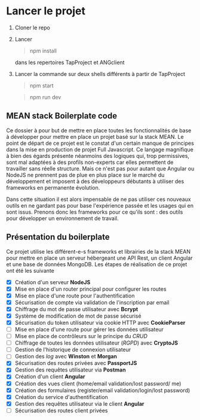 # Lancer le projet

1.  Cloner le repo
2.  Lancer 
    >npm install
    
    dans les repertoires TapProject et ANGclient
3.  Lancer la commande sur deux shells différents à partir de TapProject
    >npm start

    >npm run dev

## MEAN stack Boilerplate code

Ce dossier à pour but de mettre en place toutes les fonctionnalités de base à développer pour mettre en place un projet basé sur la stack MEAN. Le point de départ de ce projet est le constat d'un certain manque de principes dans la mise en production de projet Full Javascript. Ce langage magnifique à bien des égards présente néanmoins des logiques qui, trop permissives, sont mal adaptées à des profils non-experts car elles permettent de travailler sans réelle structure. Mais ce n'est pas pour autant que Angular ou NodeJS ne prennent pas de plue en plus place sur le marché du développement et imposent à des développeurs débutants à utiliser des frameworks en permanente évolution.

Dans cette situation il est alors impensable de ne pas utiliser ces nouveaux outils en ne gardant pas pour base l'expérience passée et les usages qui en sont issus. Prenons donc les frameworks pour ce qu'ils sont : des outils pour développer un environnement de travail.

## Présentation du boilerplate

Ce projet utilise les différent-e-s frameworks et librairies de la stack MEAN pour mettre en place un serveur hébergeant une API Rest, un client Angular et une base de données MongoDB. Les étapes de réalisation de ce projet ont été les suivante

- [x] Création d'un serveur __NodeJS__
- [x] Mise en place d'un router principal pour configurer les routes
- [x] Mise en place d'une route pour l'authentification
- [x] Sécurisation de compte via validation de l'inscription par email
- [x] Chiffrage du mot de passe utilisateur avec __Bcrypt__
- [x] Système de modification de mot de passe sécurisé
- [x] Sécurisation du token utilisateur via cookie HTTP avec __CookieParser__
- [ ] Mise en place d'une route pour gérer les données utilisateur
- [ ] Mise en place de contrôleurs sur le principe du _CRUD_
- [ ] Chiffrage de toutes les données utilisateur (_RGPD_) avec __CryptoJS__
- [ ] Gestion de l'historique de connexion utilisateur
- [ ] Gestion des _log_ avec __Winston__ et __Morgan__
- [x] Sécurisation des routes privées avec __PassportJS__
- [x] Gestion des requêtes utilisateur via __Postman__
- [x] Création d'un client __Angular__
- [x] Création des vues client (home/email validation/lost password/ me)
- [x] Création des formulaires (register/email validation/login/lost password) 
- [x] Création du service d'authentification
- [x] Gestion des requêtes utilisateur via le client __Angular__
- [ ] Sécurisation des routes client privées